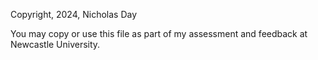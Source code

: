 Copyright, 2024, Nicholas Day

You may copy or use this file as part of my assessment and feedback at Newcastle University.

